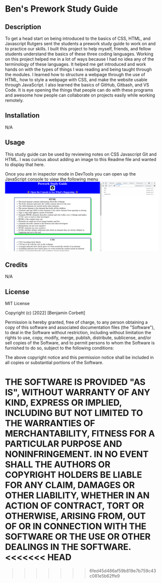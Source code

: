 # Ben's Prework Study Guide

## Description

To get a head start on being introduced to the basics of CSS, HTML, and Javascript Rutgers sent the students a prework study guide to work on and to practice our skills.  I built this project to help myself, friends, and fellow students understand the basics of these three coding languages.  Working on this project helped me in a lot of ways because I had no idea any of the terminology of these languages.  It helped me get introduced and work hands on with the types of things I was reading and being taught through the modules.  I learned how to structure a webpage through the use of HTML, how to style a webpage with CSS, and make the website usable through JavaScript.  I also learned the basics of GitHub, Gitbash, and VS Code.  It is eye opening the things that people can do with these programs and awesome how people can collaborate on projects easily while working remotely.

## Installation
N/A  

## Usage
This study guide can be used by reviewing notes on CSS Javascript Git and HTML.  I was curious about adding an image to this Readme file and wanted to display that here.

Once you are in inspector mode in DevTools you can open up the JavaScript console to view the following menu
![alt text](S4.png)

## Credits
N/A

## License

MIT License

Copyright (c) [2022] [Benjamin Corbett]

Permission is hereby granted, free of charge, to any person obtaining a copy
of this software and associated documentation files (the "Software"), to deal
in the Software without restriction, including without limitation the rights
to use, copy, modify, merge, publish, distribute, sublicense, and/or sell
copies of the Software, and to permit persons to whom the Software is
furnished to do so, subject to the following conditions:

The above copyright notice and this permission notice shall be included in all
copies or substantial portions of the Software.

THE SOFTWARE IS PROVIDED "AS IS", WITHOUT WARRANTY OF ANY KIND, EXPRESS OR
IMPLIED, INCLUDING BUT NOT LIMITED TO THE WARRANTIES OF MERCHANTABILITY,
FITNESS FOR A PARTICULAR PURPOSE AND NONINFRINGEMENT. IN NO EVENT SHALL THE
AUTHORS OR COPYRIGHT HOLDERS BE LIABLE FOR ANY CLAIM, DAMAGES OR OTHER
LIABILITY, WHETHER IN AN ACTION OF CONTRACT, TORT OR OTHERWISE, ARISING FROM,
OUT OF OR IN CONNECTION WITH THE SOFTWARE OR THE USE OR OTHER DEALINGS IN THE
SOFTWARE.
<<<<<<< HEAD
=======

>>>>>>> 6fed45d486af59b819e7b759c43c081e5b62ffe9
